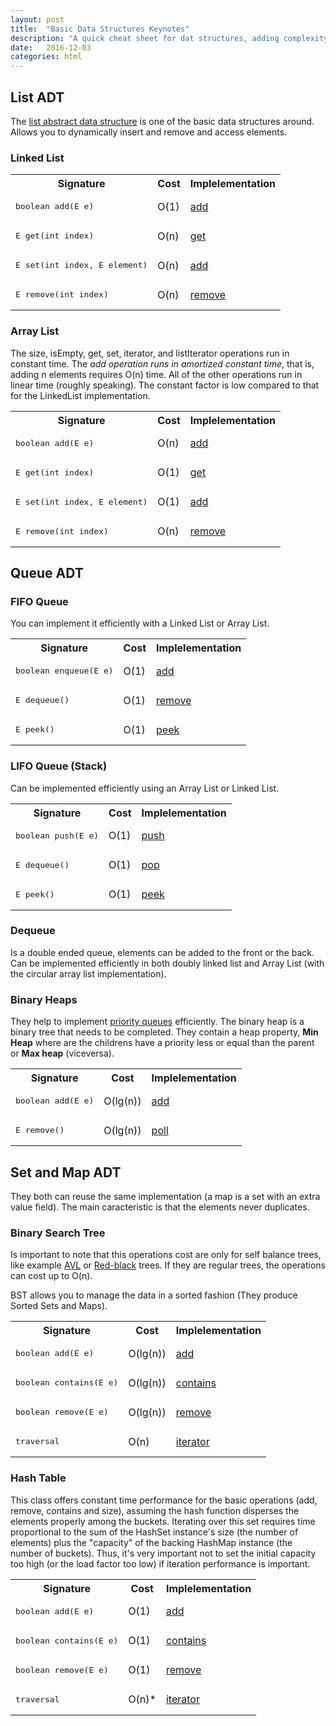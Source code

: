 ```yaml
---
layout: post
title:  "Basic Data Structures Keynotes"
description: "A quick cheat sheet for dat structures, adding complexity and a implementation sample in java"
date:   2016-12-03
categories: html
---
```


## List ADT

The [list abstract data structure](https://goo.gl/mhgkxI) is one of the basic data structures around. Allows you to dynamically insert and remove and access elements.

### Linked List

<table class="table">
  <tr>
    <th class="span6">Signature</th>
    <th class="span3">Cost</th>
    <th class="span3">Implelementation</th>
  </tr>
  <tr>
    <td><pre>boolean add(E e)</pre></td>
    <td>O(1)</td>
    <td><a href="https://docs.oracle.com/javase/7/docs/api/java/util/LinkedList.html#add(E)">add</a></td>
  </tr>
  <tr>
    <td><pre>E get(int index)</pre></td>
    <td>O(n)</td>
    <td><a href="https://docs.oracle.com/javase/7/docs/api/java/util/LinkedList.html#get(int)">get</a></td>
  </tr>
  <tr>
    <td><pre>E set(int index, E element)</pre></td>
    <td>O(n)</td>
    <td><a href="https://docs.oracle.com/javase/7/docs/api/java/util/LinkedList.html#add(int,%20E)">add</a></td>
  </tr>
  <tr>
    <td><pre>E remove(int index)</pre></td>
    <td>O(n)</td>
    <td><a href="https://docs.oracle.com/javase/7/docs/api/java/util/LinkedList.html#remove(int)">remove</a></td>
  </tr>
</table>

### Array List

The size, isEmpty, get, set, iterator, and listIterator operations run in constant time. The *add operation runs in amortized constant time*, that is, adding n elements requires O(n) time. All of the other operations run in linear time (roughly speaking). The constant factor is low compared to that for the LinkedList implementation.

<table class="table">
  <tr>
    <th class="span6">Signature</th>
    <th class="span3">Cost</th>
    <th class="span3">Implelementation</th>
  </tr>
  <tr>
    <td><pre>boolean add(E e)</pre></td>
    <td>O(n)</td>
    <td><a href="https://docs.oracle.com/javase/7/docs/api/java/util/LinkedList.html#add(E)">add</a></td>
  </tr>
  <tr>
    <td><pre>E get(int index)</pre></td>
    <td>O(1)</td>
    <td><a href="https://docs.oracle.com/javase/7/docs/api/java/util/LinkedList.html#get(int)">get</a></td>
  </tr>
  <tr>
    <td><pre>E set(int index, E element)</pre></td>
    <td>O(1)</td>
    <td><a href="https://docs.oracle.com/javase/7/docs/api/java/util/LinkedList.html#add(int,%20E)">add</a></td>
  </tr>
  <tr>
    <td><pre>E remove(int index)</pre></td>
    <td>O(n)</td>
    <td><a href="https://docs.oracle.com/javase/7/docs/api/java/util/LinkedList.html#remove(int)">remove</a></td>
  </tr>
</table>


## Queue ADT

### FIFO Queue

You can implement it efficiently with a Linked List or Array List.

<table class="table">
  <tr>
    <th class="span6">Signature</th>
    <th class="span3">Cost</th>
    <th class="span3">Implelementation</th>
  </tr>
  <tr>
    <td><pre>boolean enqueue(E e)</pre></td>
    <td>O(1)</td>
    <td><a href="https://docs.oracle.com/javase/7/docs/api/java/util/Queue.html#add(E)">add</a></td>
  </tr>
  <tr>
    <td><pre>E dequeue()</pre></td>
    <td>O(1)</td>
    <td><a href="https://docs.oracle.com/javase/7/docs/api/java/util/Queue.html#remove()">remove</a></td>
  </tr>
  <tr>
    <td><pre>E peek()</pre></td>
    <td>O(1)</td>
    <td><a href="https://docs.oracle.com/javase/7/docs/api/java/util/Queue.html#peek()">peek</a></td>
  </tr>
</table>

### LIFO Queue (Stack)

Can be implemented efficiently using an Array List or Linked List.

<table class="table">
  <tr>
    <th class="span6">Signature</th>
    <th class="span3">Cost</th>
    <th class="span3">Implelementation</th>
  </tr>
  <tr>
    <td><pre>boolean push(E e)</pre></td>
    <td>O(1)</td>
    <td><a href="https://docs.oracle.com/javase/7/docs/api/java/util/Stack.html#push(E)">push</a></td>
  </tr>
  <tr>
    <td><pre>E dequeue()</pre></td>
    <td>O(1)</td>
    <td><a href="https://docs.oracle.com/javase/7/docs/api/java/util/Stack.html#pop()">pop</a></td>
  </tr>
  <tr>
    <td><pre>E peek()</pre></td>
    <td>O(1)</td>
    <td><a href="https://docs.oracle.com/javase/7/docs/api/java/util/Stack.html#peek()">peek</a></td>
  </tr>
</table>

### Dequeue

Is a double ended queue, elements can be added to the front or the back. Can be implemented efficiently in both doubly linked list and Array List (with the circular array list implementation).

### Binary Heaps

They help to implement [priority queues](https://docs.oracle.com/javase/7/docs/api/java/util/PriorityQueue.html) efficiently. The binary heap is a binary tree that needs to be completed. They contain a heap property, **Min Heap** where are the childrens have a priority less or equal than the parent or **Max heap** (viceversa).

<table class="table">
  <tr>
    <th class="span6">Signature</th>
    <th class="span3">Cost</th>
    <th class="span3">Implelementation</th>
  </tr>
  <tr>
    <td><pre>boolean add(E e)</pre></td>
    <td>O(lg(n))</td>
    <td><a href="https://docs.oracle.com/javase/7/docs/api/java/util/PriorityQueue.html#add(E)">add</a></td>
  </tr>
  <tr>
    <td><pre>E remove()</pre></td>
    <td>O(lg(n))</td>
    <td><a href="https://docs.oracle.com/javase/7/docs/api/java/util/PriorityQueue.html#poll()">poll</a></td>
  </tr>
</table>

## Set and Map ADT

They both can reuse the same implementation (a map is a set with an extra value field). The main caracteristic is that the elements never duplicates.

### Binary Search Tree

Is important to note that this operations cost are only for self balance trees, like example [AVL](https://en.wikipedia.org/wiki/AVL_tree) or [Red-black](https://en.wikipedia.org/wiki/Red%E2%80%93black_tree) trees. If they are regular trees, the operations can cost up to O(n).

BST allows you to manage the data in a sorted fashion (They produce Sorted Sets and Maps).

<table class="table">
  <tr>
    <th class="span6">Signature</th>
    <th class="span3">Cost</th>
    <th class="span3">Implelementation</th>
  </tr>
  <tr>
    <td><pre>boolean add(E e)</pre></td>
    <td>O(lg(n))</td>
    <td><a href="https://docs.oracle.com/javase/7/docs/api/java/util/TreeSet.html#add(E)">add</a></td>
  </tr>
  <tr>
    <td><pre>boolean contains(E e)</pre></td>
    <td>O(lg(n))</td>
    <td><a href="https://docs.oracle.com/javase/7/docs/api/java/util/TreeSet.html#contains(java.lang.Object)">contains</a></td>
  </tr>
  <tr>
    <td><pre>boolean remove(E e)</pre></td>
    <td>O(lg(n))</td>
    <td><a href="https://docs.oracle.com/javase/7/docs/api/java/util/TreeSet.html#remove(java.lang.Object)">remove</a></td>
  </tr>
  <tr>
    <td><pre>traversal</pre></td>
    <td>O(n)</td>
    <td><a href="https://docs.oracle.com/javase/7/docs/api/java/util/TreeSet.html#iterator()">iterator</a></td>
  </tr>
</table>

### Hash Table

This class offers constant time performance for the basic operations (add, remove, contains and size), assuming the hash function disperses the elements properly among the buckets. Iterating over this set requires time proportional to the sum of the HashSet instance's size (the number of elements) plus the "capacity" of the backing HashMap instance (the number of buckets). Thus, it's very important not to set the initial capacity too high (or the load factor too low) if iteration performance is important.

<table class="table">
  <tr>
    <th class="span6">Signature</th>
    <th class="span3">Cost</th>
    <th class="span3">Implelementation</th>
  </tr>
  <tr>
    <td><pre>boolean add(E e)</pre></td>
    <td>O(1)</td>
    <td><a href="https://docs.oracle.com/javase/7/docs/api/java/util/HashSet.html#add(E)">add</a></td>
  </tr>
  <tr>
    <td><pre>boolean contains(E e)</pre></td>
    <td>O(1)</td>
    <td><a href="https://docs.oracle.com/javase/7/docs/api/java/util/HashSet.html#contains(java.lang.Object)">contains</a></td>
  </tr>
  <tr>
    <td><pre>boolean remove(E e)</pre></td>
    <td>O(1)</td>
    <td><a href="https://docs.oracle.com/javase/7/docs/api/java/util/HashSet.html#remove(java.lang.Object)">remove</a></td>
  </tr>
  <tr>
    <td><pre>traversal</pre></td>
    <td>O(n)*</td>
    <td><a href="https://docs.oracle.com/javase/7/docs/api/java/util/HashSet.html#iterator()">iterator</a></td>
  </tr>
</table>
